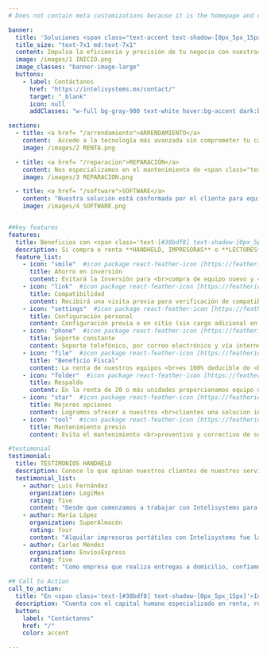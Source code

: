 ```yaml
---
# Does not contain meta customizations because it is the homepage and config is already set in the config file

banner:
  title: 'Soluciones <span class="text-accent text-shadow-[0px_5px_15px] shadow-accent/10">HANDHELD</span> en <span class="text-[#2997ff]"> RENTA Y REPARACIÓN</span>'
  title_size: "text-7x1 md:text-7x1"
  content: Impulsa la eficiencia y precisión de tu negocio con nuestras soluciones en <span class="text-[#166ee0] font-bold">TERMINALES PORTÁTILES HANDHELD, IMPRESORAS DE CÓDIGOS DE BARRAS, LECTORES DE INVENTARIO</span> y <span class="text-[#166ee0] font-bold">SOFTWARE DE GESTIÓN DE ALMACENES.</span> Ofrecemos servicios de <span class="text-[#166ee0] font-bold">RENTA, VENTA</span> y <span class="text-[#166ee0] font-bold">REPARACIÓN</span>, adaptándonos a las necesidades específicas de tu empresa.
  image: /images/1 INICIO.png
  image_classes: "banner-image-large"
  buttons:
    - label: Contáctanos
      href: "https://intelisystems.mx/contact/"
      target: "_blank"
      icon: null
      addClasses: "w-full bg-gray-900 text-white hover:bg-accent dark:border-white/10 dark:border text-lg"

sections:
  - title: <a href= "/arrendamiento">ARRENDAMIENTO</a>
    content:  Accede a la tecnología más avanzada sin comprometer tu capital. Nuestro servicio de <span class="text-[#166ee0] font-bold">ARRENDAMIENTO</span> de <span class="text-[#166ee0] font-bold">HANDHELD</span> e <span class="text-[#166ee0] font-bold">IMPRESORAS</span> te brinda la flexibilidad de equipar tu operación con dispositivos de alto rendimiento, asegurando la captura de datos precisa y la optimización de tus procesos logísticos, todo a un costo accesible y con opciones de actualización continua.
    image: /images/2 RENTA.png

  - title: <a href= "/reparacion">REPARACIÓN</a>
    content: Nos especializamos en el mantenimiento de <span class="text-accent font-bold">HANDHELD</span>, <span class="text-[#166ee0] font-bold">IMPRESORAS</span> y <span class="text-[#166ee0] font-bold">LECTORES</span> de las marcas que comercializamos. <br/><br/> Nuestro equipo de ingenieros especializados cuenta con la formación, experiencia y conocimientos necesarios para realizar reparaciones de alta calidad por lo que todas nuestras reparaciones cuentan con una garantía de <span class="text-accent font-bold">100</span> días naturales.
    image: /images/3 REPARACION.png

  - title: <a href= "/software">SOFTWARE</a>
    content: "Nuestra solución está conformada por el cliente para equipo de escritorio con <b class='text-accent'>S.O. Windows</b>, la cual es una consola que permitirá consolidar la información recabada por los clientes móviles y realizar reportes a la medida, así como los diseñados para detectar diferencias en tu almacén.<br/> <br/>Para el cliente móvil <b class='text-accent'>(HAND HELD)</b>, conservamos nuestra versión para Windows Mobile para nuestros clientes que han decidido mantener su tecnología con este <b class='text-accent'>S.O.</b> y para aquellos que sus necesidades los llevaron a migrar a la plataforma <b class='text-accent'>ANDROID</b> ya tenemos nuestra versión a su servicio."
    image: /images/4 SOFTWARE.png


##key features
features:
  title: Beneficios con <span class='text-[#38bdf8] text-shadow-[0px_5px_15px]'>Inteli</span><span class='text-accent text-shadow-[0px_5px_15px]' >Systems</span>
  description: Si compra o renta **HANDHELD, IMPRESORAS** o **LECTORES** gozará de los siguientes beneficios.
  feature_list:
    - icon: "smile"  #icon package react-feather-icon [https://feathericons.com/]
      title: Ahorro en inversión
      content: Evitará la Inversión para <br>compra de equipo nuevo y <br>accesorios como baterías, <br>cargadores, etc.
    - icon: "link"  #icon package react-feather-icon [https://feathericons.com/]
      title: Compatibilidad
      content: Recibirá una visita previa para verificación de compatibilidad de su aplicativo.
    - icon: "settings"  #icon package react-feather-icon [https://feathericons.com/]
      title: Configuración personal
      content: Configuración previa o en sitio (sin cargo adicional en la zona metropolitana de la Ciudad de México).
    - icon: "phone"  #icon package react-feather-icon [https://feathericons.com/]
      title: Soporte constante
      content: Soporte telefónico, por correo electrónico y vía internet <br>(conexión remota), en un <br>horario de 8 a 18 hrs.
    - icon: "file"  #icon package react-feather-icon [https://feathericons.com/]
      title: "Beneficio Fiscal"
      content: La renta de nuestros equipos <br>es 100% deducible de <br>impuestos, lo que representa <br>una gran ventaja para su <br>negocio.
    - icon: "folder"  #icon package react-feather-icon [https://feathericons.com/]
      title: Respaldo
      content: En la renta de 20 o más unidades proporcionamos equipo de <br>respaldo.
    - icon: "star"  #icon package react-feather-icon [https://feathericons.com/]
      title: Mejores opciones
      content: Logramos ofrecer a nuestros <br>clientes una solucion integral <br>con un equipo de gran <br>performance.
    - icon: "tool"  #icon package react-feather-icon [https://feathericons.com/]
      title: Mantenimiento previo
      content: Evita el mantenimiento <br>preventivo y correctivo de sus equipos.

#testimonial
testimonial:
  title: TESTIMONIOS HANDHELD
  description: Conoce lo que opinan nuestros clientes de nuestros servicios de **HANDHELD**.
  testimonial_list:
    - author: Luis Fernández
      organization: LogiMex
      rating: five
      content: "Desde que comenzamos a trabajar con Intelisystems para el mantenimiento de nuestros dispositivos handheld, hemos notado una gran mejora en la eficiencia de nuestras operaciones. Sus técnicos son muy profesionales y el servicio es rápido y confiable. Definitivamente, son una pieza clave para el buen funcionamiento de nuestra logística."
    - author: María López
      organization: SuperAlmacén
      rating: four
      content: "Alquilar impresoras portátiles con Intelisystems fue la mejor decisión para nuestro negocio. Nos permitió reducir costos y evitar la inversión en equipos que solo utilizamos durante ciertas temporadas. Además, el soporte técnico siempre está disponible para resolver cualquier inconveniente."
    - author: Carlos Méndez
      organization: EnvíosExpress
      rating: five
      content: "Como empresa que realiza entregas a domicilio, confiamos en Intelisystems para el mantenimiento preventivo de nuestros handhelds. Gracias a sus planes de mantenimiento, hemos reducido considerablemente los tiempos de inactividad y mejorado la precisión en nuestras entregas. Un socio verdaderamente confiable."

## Call to Action
call_to_action:
  title: "En <span class='text-[#38bdf8] text-shadow-[0px_5px_15px]'>Inteli</span><span class='text-accent text-shadow-[0px_5px_15px]' >Systems</span> ofrecemos los mejores resultados."
  description: "Cuenta con el capital humano especializado en renta, reparación o venta de **HandHeld**, lectores de códigos para decodificación de QR, 1D y 2D, impresoras industriales, de escritorio y portátiles, así como software especializado o diseñado a la medida."
  button: 
    label: "Contáctanos"
    href: "/"
    color: accent

---
```


